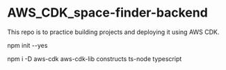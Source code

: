 # AWS_CDK_space-finder-backend
This repo is to practice building projects and deploying it using AWS CDK.


<!-- initialize a project -->
npm init --yes


npm i -D aws-cdk aws-cdk-lib constructs ts-node typescript